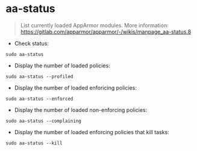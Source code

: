# aa-status

> List currently loaded AppArmor modules.
> More information: <https://gitlab.com/apparmor/apparmor/-/wikis/manpage_aa-status.8>

- Check status:

`sudo aa-status`

- Display the number of loaded policies:

`sudo aa-status --profiled`

- Display the number of loaded enforicing policies:

`sudo aa-status --enforced`

- Display the number of loaded non-enforcing policies:

`sudo aa-status --complaining`

- Display the number of loaded enforcing policies that kill tasks:

`sudo aa-status --kill`
